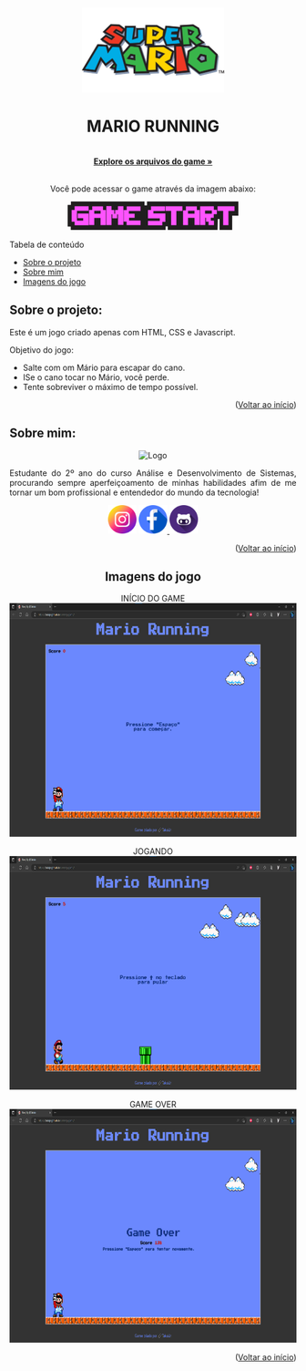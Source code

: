 <!-- Projeto & Logo -->
<div id="top"></div>
<br/>
<div align="center">
    <img src="https://raw.githubusercontent.com/TakaiJr/links-projeto/main/logo_project.png?token=GHSAT0AAAAAACB5PCWTBP7DRZXCOMPS727QZCK65BA" alt="Logo" width="250px" height="150px">

  <h1> MARIO RUNNING</h1>
  <p>
    <br/>
    <a href="https://github.com/TakaiJr/running-game"><strong>Explore os arquivos do game »</strong></a>
    <br/>
    <br/>
    <p>Você pode acessar o game através da imagem abaixo:<p>
    <a href=https://takaijr.github.io/running-game target="_blank"> <img src="https://raw.githubusercontent.com/TakaiJr/links-projeto/main/game-start.png?token=GHSAT0AAAAAACB5PCWTGMORFDYQFUED3PYIZCK64JQ" alt="Logo" width="300px" height="50px"></a> 
</p>
</div>

<!-- TABELA DE CONTEÚDOS -->
  <summary>Tabela de conteúdo</summary>
  <ul>
    <li><a href="#sobre-o-projeto">Sobre o projeto</a></li>
    <li><a href="#sobre-mim">Sobre mim</a></li>
    <li><a href="#imagens-do-jogo">Imagens do jogo</a></li>
  </ul>

  <!-- sobre o projeto -->
## Sobre o projeto:

Este é um jogo criado apenas com HTML, CSS e Javascript.

Objetivo do jogo:
* Salte com om Mário para escapar do cano.
* ISe o cano tocar no Mário, você perde.
* Tente sobreviver o máximo de tempo possível.

<p align="right">(<a href="#top">Voltar ao início</a>)</p>

<!-- CONTATO -->
## Sobre mim:
<div align="center">
<img src="https://raw.githubusercontent.com/TakaiJr/links-projeto/main/sobre-mim.png?token=GHSAT0AAAAAACB5PCWT6QKLUM5AVAVFAN62ZCK65NQ" alt="Logo" width="200" height="200"></a>
 <p align="justify" >     Estudante do 2º ano do curso Análise e Desenvolvimento de Sistemas, procurando sempre aperfeiçoamento de minhas habilidades afim de me tornar um bom profissional e entendedor do mundo da tecnologia!<p>

<a href="https://www.instagram.com/takaijr/" target="_blank">
<img src="https://raw.githubusercontent.com/TakaiJr/links-projeto/main/insta-icon.png?token=GHSAT0AAAAAACB5PCWTOCWC5P5FFPWXLEK6ZCK7FAQ" alt="Logo" width="50" height="50"></a> <a href="https://www.facebook.com/takaijr" target="_blank">
<img src="https://raw.githubusercontent.com/TakaiJr/links-projeto/main/face-icon.png?token=GHSAT0AAAAAACB5PCWSBKSVD7ALDKPDZTBQZCK7FCA" alt="Logo" width="50" height="50"></a><a href="https://github.com/TakaiJr" target="_blank">
<img src="https://raw.githubusercontent.com/TakaiJr/links-projeto/main/github-icon.png?token=GHSAT0AAAAAACB5PCWSIGF3KP4WF5653HGSZCK7E7Q" alt="Logo" width="50" height="50"></a>

<p align="right">(<a href="#top">Voltar ao início</a>)</p>

<!-- IMAGENS DO JOGO -->
## Imagens do jogo
<div align="center">

INÍCIO DO GAME
  <a href="#">
 <img src="https://raw.githubusercontent.com/TakaiJr/links-projeto/main/start-game.png?token=GHSAT0AAAAAACB5PCWSARV2KGCRE46TNBYKZCK7NOQ" alt="Logo" width="868" height="410"></a>

JOGANDO
 <img src="https://raw.githubusercontent.com/TakaiJr/links-projeto/main/gaming.png?token=GHSAT0AAAAAACB5PCWTWYKCJK44BU6EQURIZCK7NGA" alt="Logo" width="868" height="410"></a>

GAME OVER
 <img src="https://raw.githubusercontent.com/TakaiJr/links-projeto/main/end-game.png?token=GHSAT0AAAAAACB5PCWTMLITLMKGSYF6QGNUZCK7NEA" alt="Logo" width="868" height="410"></a>
</div>

<p align="right">(<a href="#top">Voltar ao início</a>)</p>